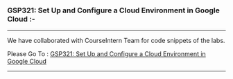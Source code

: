 ### GSP321: Set Up and Configure a Cloud Environment in Google Cloud :-

----------------------------------------------------------------------------------------------------------------------------------------------

We have collaborated with CourseIntern Team for code snippets of the labs.

Please Go To : [GSP321: Set Up and Configure a Cloud Environment in Google Cloud](https://www.courseintern.com/post/qwiklabs/challenge-labs/gsp321-set-up-and-configure-a-cloud-environment-in-google-cloud/)

----------------------------------------------------------------------------------------------------------------------------------------------

